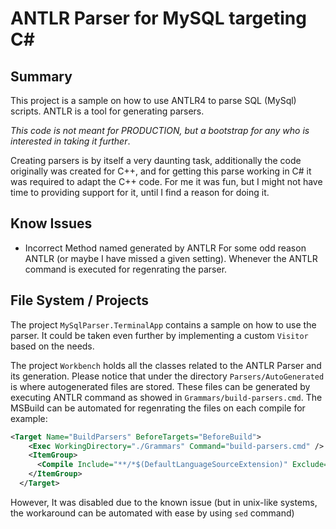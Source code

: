 # ANTLR Parser for MySQL targeting C#

## Summary
This project is a sample on how to use ANTLR4 to parse SQL (MySql) scripts. ANTLR is a tool for generating parsers.

 _*This code is not meant for PRODUCTION, but a bootstrap for any who is interested in taking it further*_. 

Creating parsers is by itself a very daunting task, additionally the code originally was created for C++, and for getting this parse working in C# it was required to adapt the C++ code. For me it was fun, but I might not have time to providing support for it, until I find a reason for doing it.

## Know Issues
* Incorrect Method named generated by ANTLR
For some odd reason ANTLR (or maybe I have missed a given setting). Whenever the ANTLR command is executed for regenrating the parser. 


## File System / Projects

The project `MySqlParser.TerminalApp` contains a sample on how to use the parser. 
It could be taken even further by implementing a custom `Visitor` based on the needs. 

The project `Workbench` holds all the classes related to the ANTLR Parser and its generation.
Please notice that under the directory `Parsers/AutoGenerated` is where autogenerated files are stored. These files can be generated by executing ANTLR command as showed in `Grammars/build-parsers.cmd`.
The MSBuild can be automated for regenrating the files on each compile for example:

```XML
<Target Name="BuildParsers" BeforeTargets="BeforeBuild">
    <Exec WorkingDirectory="./Grammars" Command="build-parsers.cmd" />
    <ItemGroup>
      <Compile Include="**/*$(DefaultLanguageSourceExtension)" Exclude="$(DefaultItemExcludes);$(DefaultExcludesInProjectFolder);$(BaseIntermediateOutputPath)**;$(BaseOutputPath)**;@(Compile)" />
    </ItemGroup>
  </Target>
```

However, It was disabled due to the known issue (but in unix-like systems, the workaround can be automated with ease by using `sed` command)
